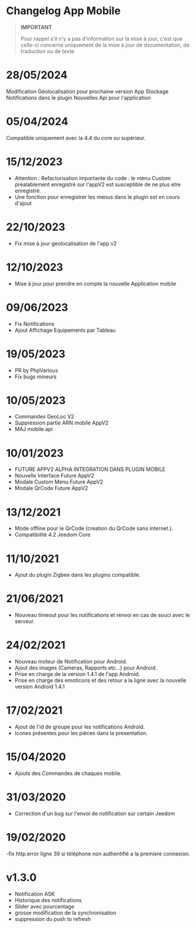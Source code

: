 # Changelog App Mobile

> **IMPORTANT**
>
> Pour rappel s'il n'y a pas d'information sur la mise à jour, c'est que celle-ci concerne uniquement de la mise à jour de documentation, de traduction ou de texte


# 28/05/2024
Modification Géolocalisation pour prochaine version App
Stockage Notifications dans le plugin
Nouvelles Api pour l'application

# 05/04/2024
Compatible uniquement avec la 4.4 du core ou supérieur.

# 15/12/2023

- Attention : Refactorisation importante du code : le menu Custom préalablement enregistré sur l'appV2 est susceptible de ne plus etre enregistré.
- Une fonction pour enregistrer les menus dans le plugin est en cours d'ajout


# 22/10/2023

- Fix mise à jour geolocalisation de l'app v2

# 12/10/2023

- Mise à jour pour prendre en compte la nouvelle Application mobile

# 09/06/2023

- Fix Notifications
- Ajout Affichage Equipements par Tableau

# 19/05/2023

- PR by PhpVarious
- Fix bugs mineurs

# 10/05/2023

- Commandes GeoLoc V2
- Suppression partie ARN mobile AppV2
- MAJ mobile.api

# 10/01/2023

- FUTURE APPV2 ALPHA INTEGRATION DANS PLUGIN MOBILE
- Nouvelle Interface Future AppV2
- Modale Custom Menu Future AppV2
- Modale QrCode Future AppV2

# 13/12/2021

- Mode offline pour le QrCode (creation du QrCode sans internet.).
- Compatibilité 4.2 Jeedom Core

# 11/10/2021

- Ajout du plugin Zigbee dans les plugins compatible.

# 21/06/2021

- Nouveau timeout pour les notifications et renvoi en cas de souci avec le serveur.

# 24/02/2021

- Nouveau moteur de Notification pour Android.
- Ajout des images (Cameras, Rapports etc...) pour Android.
- Prise en charge de la version 1.4.1 de l'app Android.
- Prise en charge des emoticons et des retour a la ligne avec la nouvelle version Android 1.4.1

# 17/02/2021

- Ajout de l'id de groupe pour les notifications Android.
- Icones présentes pour les pièces dans la presentation.

# 15/04/2020

- Ajouts des Commandes de chaques mobile.

# 31/03/2020

- Correction d'un bug sur l'envoi de notification sur certain Jeedom

# 19/02/2020

-fix http.error ligne 39 si téléphone non authentifié a la premiere connexion.

# v1.3.0

- Notification ASK
- Historique des notifications
- Slider avec pourcentage
- grosse modification de la synchronisation
- suppression du push to refresh
